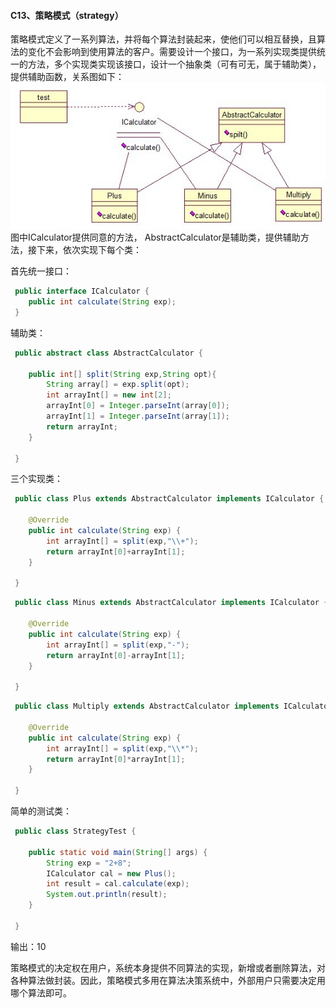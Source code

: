 #### C13、策略模式（strategy）

策略模式定义了一系列算法，并将每个算法封装起来，使他们可以相互替换，且算法的变化不会影响到使用算法的客户。需要设计一个接口，为一系列实现类提供统一的方法，多个实现类实现该接口，设计一个抽象类（可有可无，属于辅助类），提供辅助函数，关系图如下：
![img](img4/c13.jpg)
图中ICalculator提供同意的方法，
AbstractCalculator是辅助类，提供辅助方法，接下来，依次实现下每个类：

首先统一接口：

```java
 public interface ICalculator {
    public int calculate(String exp);
 }
```

辅助类：

```java
 public abstract class AbstractCalculator {

    public int[] split(String exp,String opt){  
        String array[] = exp.split(opt);  
        int arrayInt[] = new int[2];  
        arrayInt[0] = Integer.parseInt(array[0]);  
        arrayInt[1] = Integer.parseInt(array[1]);  
        return arrayInt;  
    }  

 }
```

三个实现类：

```java
 public class Plus extends AbstractCalculator implements ICalculator {

    @Override  
    public int calculate(String exp) {  
        int arrayInt[] = split(exp,"\\+");  
        return arrayInt[0]+arrayInt[1];  
    }  

 }
```

```java
 public class Minus extends AbstractCalculator implements ICalculator {

    @Override  
    public int calculate(String exp) {  
        int arrayInt[] = split(exp,"-");  
        return arrayInt[0]-arrayInt[1];  
    }  

 }
```

```java
 public class Multiply extends AbstractCalculator implements ICalculator {

    @Override  
    public int calculate(String exp) {  
        int arrayInt[] = split(exp,"\\*");  
        return arrayInt[0]*arrayInt[1];  
    }  

 }
```

 简单的测试类：

```java
 public class StrategyTest {

    public static void main(String[] args) {  
        String exp = "2+8";  
        ICalculator cal = new Plus();  
        int result = cal.calculate(exp);  
        System.out.println(result);  
    }  

 }
```

输出：10

策略模式的决定权在用户，系统本身提供不同算法的实现，新增或者删除算法，对各种算法做封装。因此，策略模式多用在算法决策系统中，外部用户只需要决定用哪个算法即可。
